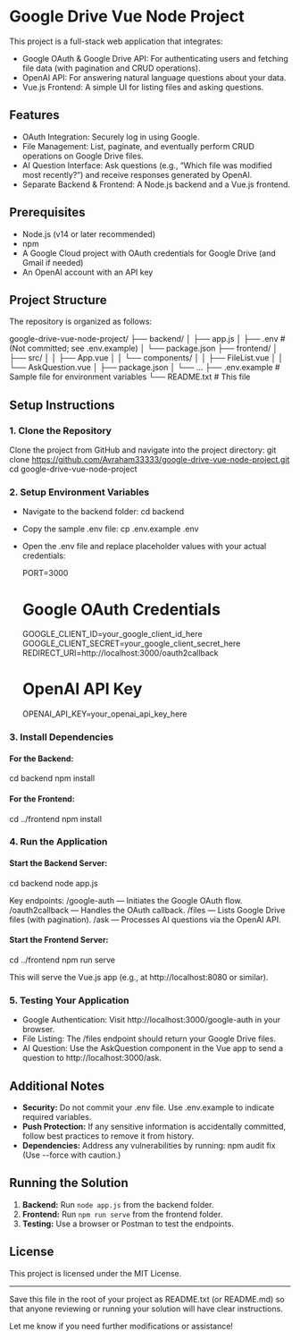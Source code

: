 # Google Drive Vue Node Project

This project is a full-stack web application that integrates:
- Google OAuth & Google Drive API: For authenticating users and fetching file data (with pagination and CRUD operations).
- OpenAI API: For answering natural language questions about your data.
- Vue.js Frontend: A simple UI for listing files and asking questions.

## Features

- OAuth Integration: Securely log in using Google.
- File Management: List, paginate, and eventually perform CRUD operations on Google Drive files.
- AI Question Interface: Ask questions (e.g., “Which file was modified most recently?”) and receive responses generated by OpenAI.
- Separate Backend & Frontend: A Node.js backend and a Vue.js frontend.

## Prerequisites

- Node.js (v14 or later recommended)
- npm
- A Google Cloud project with OAuth credentials for Google Drive (and Gmail if needed)
- An OpenAI account with an API key

## Project Structure

The repository is organized as follows:

  google-drive-vue-node-project/
  ├── backend/
  │   ├── app.js
  │   ├── .env         # (Not committed; see .env.example)
  │   └── package.json
  ├── frontend/
  │   ├── src/
  │   │   ├── App.vue
  │   │   └── components/
  │   │       ├── FileList.vue
  │   │       └── AskQuestion.vue
  │   ├── package.json
  │   └── ...
  ├── .env.example     # Sample file for environment variables
  └── README.txt       # This file

## Setup Instructions

### 1. Clone the Repository

Clone the project from GitHub and navigate into the project directory:
  git clone https://github.com/Avraham33333/google-drive-vue-node-project.git
  cd google-drive-vue-node-project

### 2. Setup Environment Variables

- Navigate to the backend folder:
  cd backend

- Copy the sample .env file:
  cp .env.example .env

- Open the .env file and replace placeholder values with your actual credentials:
  
  PORT=3000

  # Google OAuth Credentials
  GOOGLE_CLIENT_ID=your_google_client_id_here
  GOOGLE_CLIENT_SECRET=your_google_client_secret_here
  REDIRECT_URI=http://localhost:3000/oauth2callback

  # OpenAI API Key
  OPENAI_API_KEY=your_openai_api_key_here

### 3. Install Dependencies

#### For the Backend:
  cd backend
  npm install

#### For the Frontend:
  cd ../frontend
  npm install

### 4. Run the Application

#### Start the Backend Server:
  cd backend
  node app.js

Key endpoints:
  /google-auth — Initiates the Google OAuth flow.
  /oauth2callback — Handles the OAuth callback.
  /files — Lists Google Drive files (with pagination).
  /ask — Processes AI questions via the OpenAI API.

#### Start the Frontend Server:
  cd ../frontend
  npm run serve

This will serve the Vue.js app (e.g., at http://localhost:8080 or similar).

### 5. Testing Your Application

- Google Authentication: Visit http://localhost:3000/google-auth in your browser.
- File Listing: The /files endpoint should return your Google Drive files.
- AI Question: Use the AskQuestion component in the Vue app to send a question to http://localhost:3000/ask.

## Additional Notes

- **Security:** Do not commit your .env file. Use .env.example to indicate required variables.
- **Push Protection:** If any sensitive information is accidentally committed, follow best practices to remove it from history.
- **Dependencies:** Address any vulnerabilities by running:
    npm audit fix
  (Use --force with caution.)

## Running the Solution

1. **Backend:** Run `node app.js` from the backend folder.
2. **Frontend:** Run `npm run serve` from the frontend folder.
3. **Testing:** Use a browser or Postman to test the endpoints.

## License

This project is licensed under the MIT License.

---

Save this file in the root of your project as README.txt (or README.md) so that anyone reviewing or running your solution will have clear instructions.

Let me know if you need further modifications or assistance!
